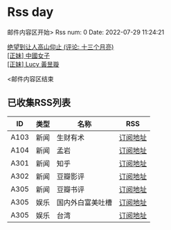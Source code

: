 # Rss day

邮件内容区开始>
Rss num: 0  Date: 2022-07-29 11:24:21 <br/>

<a href='https://movie.douban.com/review/14542066/'>绝望到让人高山仰止 (评论: 十三个月亮)</a><br/>
<a href='https://www.ptt.cc/bbs/Beauty/M.1659060812.A.C6B.html'>[正妹] 中國女子</a><br/>
<a href='https://www.ptt.cc/bbs/Beauty/M.1659056384.A.7BC.html'>[正妹] Lucy 黃昱璇</a><br/>


<邮件内容区结束

## 已收集RSS列表

| ID | 类型 | 名称  | RSS  |
| -- | -- | -- | -- | 
| A103  | 新闻 | 生财有术 | [订阅地址](https://scys.info/feed) |
| A104  | 新闻 | 孟岩  | [订阅地址](https://feedpress.me/wx-dreamytalks) |
| A301  | 新闻 | 知乎 | [订阅地址](https://www.zhihu.com/rss) |
| A302  | 新闻 | 豆瓣影评 | [订阅地址](https://www.douban.com/feed/review/movie) |
| A305  | 新闻 | 豆瓣书评 | [订阅地址](https://www.douban.com/feed/review/book) |
| A305  | 娱乐 | 国内外白富美吐槽 | [订阅地址](http://rsshub.v2fy.com:1200/weibo/user/5323541229) |
| A305  | 娱乐 | 台湾 | [订阅地址](https://www.ptt.cc/atom/beauty.xml) |
